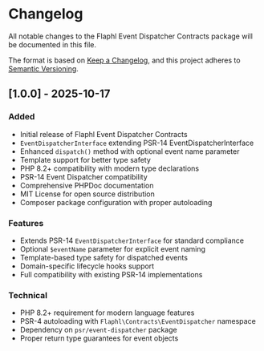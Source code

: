 # Changelog

All notable changes to the Flaphl Event Dispatcher Contracts package will be documented in this file.

The format is based on [Keep a Changelog](https://keepachangelog.com/en/1.0.0/),
and this project adheres to [Semantic Versioning](https://semver.org/spec/v2.0.0.html).

## [1.0.0] - 2025-10-17

### Added
- Initial release of Flaphl Event Dispatcher Contracts
- `EventDispatcherInterface` extending PSR-14 EventDispatcherInterface
- Enhanced `dispatch()` method with optional event name parameter
- Template support for better type safety
- PHP 8.2+ compatibility with modern type declarations
- PSR-14 Event Dispatcher compatibility
- Comprehensive PHPDoc documentation
- MIT License for open source distribution
- Composer package configuration with proper autoloading

### Features
- Extends PSR-14 `EventDispatcherInterface` for standard compliance
- Optional `$eventName` parameter for explicit event naming
- Template-based type safety for dispatched events
- Domain-specific lifecycle hooks support
- Full compatibility with existing PSR-14 implementations

### Technical
- PHP 8.2+ requirement for modern language features
- PSR-4 autoloading with `Flaphl\Contracts\EventDispatcher` namespace
- Dependency on `psr/event-dispatcher` package
- Proper return type guarantees for event objects

